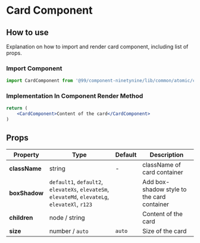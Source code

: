 # Card Component

## How to use
Explanation on how to import and render card component, including list of props.

### Import Component

```jsx
import CardComponent from '@99/component-ninetynine/lib/common/atomic/card/card.component'
```

### Implementation In Component Render Method
```jsx
return (
    <CardComponent>Content of the card</CardComponent>
)
```

## Props

| Property | Type | Default | Description |
|-------|-----------|---------|-----------|
|**className**|string|-|className of card container|
|**boxShadow**|`default1`, `default2`, `elevateXs`, `elevateSm`, `elevateMd`, `elevateLg`, `elevateXl`, `r123`||Add box-shadow style to the card container|
|**children**|node / string||Content of the card|
|**size**|number / `auto`|`auto`|Size of the card|